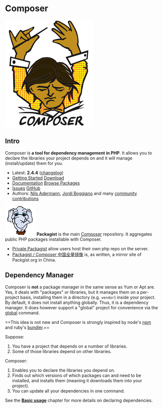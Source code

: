 # Composer



![The Composer Official Logo: a male orchestra conductor with both arms in the air and his head tilted down, reading music sheets](../../../../../../../Assets/Pics/logo-composer-transparent5.png)



## Intro

Composer is **a tool for dependency management in PHP**. It allows you to declare the libraries your project depends on and it will manage (install/update) them for you.

- Latest: **2.4.4** ([changelog](https://getcomposer.org/changelog/2.4.4))
- [Getting Started](https://getcomposer.org/doc/00-intro.md) [Download](https://getcomposer.org/download/)
- [Documentation](https://getcomposer.org/doc/) [Browse Packages](https://packagist.org/)
- [Issues](https://github.com/composer/composer/issues) [GitHub](https://github.com/composer/composer)
- Authors: [Nils Adermann](http://naderman.de/), [Jordi Boggiano](https://seld.be/) and many [community contributions](https://github.com/composer/composer/graphs/contributors)



![img](../../../../../../../Assets/Pics/logo-small.png) **Packagist** is the main [Composer](https://getcomposer.org/) repository. It aggregates public PHP packages installable with Composer.

- [Private Packagist](https://packagist.com) allow users host their own php repo on the server. 
- [Packagist / Composer 中国全量镜像](https://pkg.xyz) is, as written, a mirror site of Packgist.org in China. 



## Dependency Manager
Composer is **not** a package manager in the same sense as Yum or Apt are. Yes, it deals with "packages" or libraries, but it manages them on a per-project basis, installing them in a directory (e.g. `vendor`) inside your project. By default, it does not install anything globally. Thus, it is a dependency manager. It does however support a "global" project for convenience via the [global](https://getcomposer.org/doc/03-cli.md#global) command.

==This idea is not new and Composer is strongly inspired by node's [npm](https://www.npmjs.com/) and ruby's [bundler](https://bundler.io/).==

Suppose:

1. You have a project that depends on a number of libraries.
2. Some of those libraries depend on other libraries.

Composer:

1. Enables you to declare the libraries you depend on.
2. Finds out which versions of which packages can and need to be installed, and installs them (meaning it downloads them into your project).
3. You can update all your dependencies in one command.

See the **[Basic usage](https://getcomposer.org/doc/01-basic-usage.md)** chapter for more details on declaring dependencies.